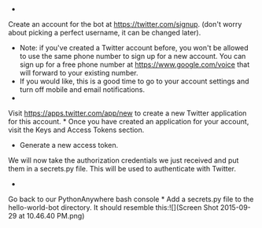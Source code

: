 * 
Create an account for the bot at https://twitter.com/signup. (don't worry about picking a perfect username, it can be changed later).
* Note: if you've created a Twitter account before, you won't be allowed to use the same phone number to sign up for a new account. You can sign up for a free phone number at https://www.google.com/voice that will forward to your existing number.
* If you would like, this is a good time to go to your account settings and turn off mobile and email notifications.
* 
Visit https://apps.twitter.com/app/new to create a new Twitter application for this account.
* 
Once you have created an application for your account, visit the Keys and Access Tokens section.
* Generate a new access token.

We will now take the authorization credentials we just received and put them in a secrets.py file. This will be used to authenticate with Twitter.

* 
Go back to our PythonAnywhere bash console
* 
Add a secrets.py file to the hello-world-bot directory. It should resemble this:![](Screen Shot 2015-09-29 at 10.46.40 PM.png)

